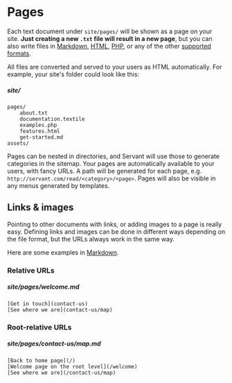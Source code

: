 
# Pages

Each text document under `site/pages/` will be shown as a page on your site. **Just creating a new `.txt` file will result in a new page**, but you can also write files in [Markdown](/docs/template-formats/text-and-markdown), [HTML](/docs/template-formats/HTML), [PHP](/docs/template-formats/PHP), or any of the other [supported formats](/docs/template-formats).

All files are converted and served to your users as HTML automatically. For example, your site's folder could look like this:



##### site/
	pages/
		about.txt
		documentation.textile
		examples.php
		features.html
		get-started.md
	assets/

Pages can be nested in directories, and Servant will use those to generate categories in the sitemap. Your pages are automatically available to your users, with fancy URLs. A path will be generated for each page, e.g. `http://servant.com/read/<category>/<page>`. Pages will also be visible in any menus generated by templates.



## Links & images

Pointing to other documents with links, or adding images to a page is really easy. Defining links and images can be done in different ways depending on the file format, but the URLs always work in the same way.

Here are some examples in [Markdown](/docs/template-formats/text-and-markdown).

### Relative URLs

##### site/pages/welcome.md
	[Get in touch](contact-us)
	[See where we are](contact-us/map)

### Root-relative URLs

##### site/pages/contact-us/map.md
	[Back to home page](/)
	[Welcome page on the root level](/welcome)
	[See where we are](/contact-us/map)
